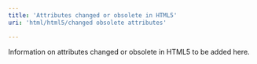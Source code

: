 ```yaml
---
title: 'Attributes changed or obsolete in HTML5'
uri: 'html/html5/changed obsolete attributes'

---
```

Information on attributes changed or obsolete in HTML5 to be added here.
